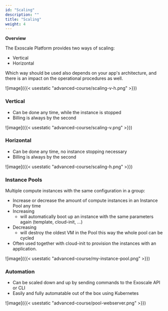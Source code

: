 ```yaml
---
id: "Scaling"
description: ""
title: "Scaling"
weight: 4
---
```


**Overview**

The Exoscale Platform provides two ways of scaling:

- Vertical
- Horizontal 

Which way should be used also depends on your app's architecture, and there is an impact on the operational procedures as well.

![image]({{< usestatic "advanced-course/scaling-v-h.png" >}})

### **Vertical**

- Can be done any time, while the instance is stopped
- Billing is always by the second

![image]({{< usestatic "advanced-course/scaling-v.png" >}})

### **Horizontal**

- Can be done any time, no instance stopping necessary
- Billing is always by the second

![image]({{< usestatic "advanced-course/scaling-h.png" >}})

### **Instance Pools**

Multiple compute instances with the same configuration in a group:

- Increase or decrease the amount of compute instances in an Instance Pool any time
- Increasing
  - will automatically boot up an instance with the same parameters again (template, cloud-init, …)
- Decreasing
   - will destroy the oldest VM in the Pool this way the whole pool can be cycled
- Often used together with cloud-init to provision the instances with an application.

![image]({{< usestatic "advanced-course/my-instance-pool.png" >}})

### **Automation**
- Can be scaled down and up by sending commands to the Exoscale API or CLI
- Easily and fully automatable out of the box using Kubernetes

![image]({{< usestatic "advanced-course/pool-webserver.png" >}})
